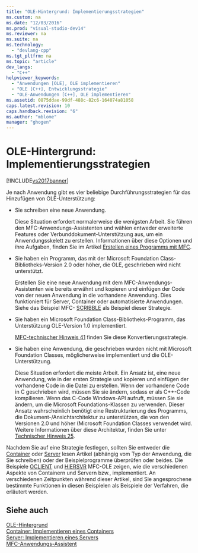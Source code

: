 ```yaml
---
title: "OLE-Hintergrund: Implementierungsstrategien"
ms.custom: na
ms.date: "12/03/2016"
ms.prod: "visual-studio-dev14"
ms.reviewer: na
ms.suite: na
ms.technology: 
  - "devlang-cpp"
ms.tgt_pltfrm: na
ms.topic: "article"
dev_langs: 
  - "C++"
helpviewer_keywords: 
  - "Anwendungen [OLE], OLE implementieren"
  - "OLE [C++], Entwicklungsstrategie"
  - "OLE-Anwendungen [C++], OLE implementieren"
ms.assetid: 0875ddae-99df-488c-82c6-164074a81058
caps.latest.revision: 10
caps.handback.revision: "6"
ms.author: "mblome"
manager: "ghogen"
---
```

# OLE-Hintergrund: Implementierungsstrategien
[!INCLUDE[vs2017banner](../assembler/inline/includes/vs2017banner.md)]

Je nach Anwendung gibt es vier beliebige Durchführungsstrategien für das Hinzufügen von OLE\-Unterstützung:  
  
-   Sie schreiben eine neue Anwendung.  
  
     Diese Situation erfordert normalerweise die wenigsten Arbeit.  Sie führen den MFC\-Anwendungs\-Assistenten und wählen entweder erweiterte Features oder Verbunddokument\-Unterstützung aus, um ein Anwendungsskelett zu erstellen.  Informationen über diese Optionen und ihre Aufgaben, finden Sie im Artikel [Erstellen eines Programms mit MFC](../mfc/reference/mfc-application-wizard.md).  
  
-   Sie haben ein Programm, das mit der Microsoft Foundation Class\-Bibliotheks\-Version 2.0 oder höher, die OLE, geschrieben wird nicht unterstützt.  
  
     Erstellen Sie eine neue Anwendung mit dem MFC\-Anwendungs\-Assistenten wie bereits erwähnt und kopieren und einfügen der Code von der neuen Anwendung in die vorhandene Anwendung.  Dies funktioniert für Server, Container oder automatisierte Anwendungen.  Siehe das Beispiel MFC\- [SCRIBBLE](../top/visual-cpp-samples.md) als Beispiel dieser Strategie.  
  
-   Sie haben ein Microsoft Foundation Class\-Bibliotheks\-Programm, das Unterstützung OLE\-Version 1.0 implementiert.  
  
     [MFC\-technischer Hinweis 41](../mfc/tn041-mfc-ole1-migration-to-mfc-ole-2.md) finden Sie diese Konvertierungsstrategie.  
  
-   Sie haben eine Anwendung, die geschrieben wurden nicht mit Microsoft Foundation Classes, möglicherweise implementiert und die OLE\-Unterstützung.  
  
     Diese Situation erfordert die meiste Arbeit.  Ein Ansatz ist, eine neue Anwendung, wie in der ersten Strategie und kopieren und einfügen der vorhandene Code in die Datei zu erstellen.  Wenn der vorhandene Code in C geschrieben wird, müssen Sie sie ändern, sodass er als C\+\+\-Code kompilieren.  Wenn das C\-Code Windows\-API aufruft, müssen Sie sie ändern, um die Microsoft Foundations\-Klassen zu verwenden.  Dieser Ansatz wahrscheinlich benötigt eine Restrukturierung des Programms, die Dokument\-\/Ansichtarchitektur zu unterstützen, die von den Versionen 2.0 und höher \(Microsoft Foundation Classes verwendet wird.  Weitere Informationen über diese Architektur, finden Sie unter [Technischer Hinweis 25](../mfc/tn025-document-view-and-frame-creation.md).  
  
 Nachdem Sie auf eine Strategie festlegen, sollten Sie entweder die [Container](../mfc/containers.md) oder [Server](../mfc/servers.md) lesen Artikel \(abhängig vom Typ der Anwendung, die Sie schreiben\) oder der Beispielprogramme überprüfen oder beides.  Die Beispiele [OCLIENT](../top/visual-cpp-samples.md) und [HIERSVR](../top/visual-cpp-samples.md) MFC\-OLE zeigen, wie die verschiedenen Aspekte von Containern und Servern bzw., implementiert.  An verschiedenen Zeitpunkten während dieser Artikel, sind Sie angesprochene bestimmte Funktionen in diesen Beispielen als Beispiele der Verfahren, die erläutert werden.  
  
## Siehe auch  
 [OLE\-Hintergrund](../mfc/ole-background.md)   
 [Container: Implementieren eines Containers](../mfc/containers-implementing-a-container.md)   
 [Server: Implementieren eines Servers](../mfc/servers-implementing-a-server.md)   
 [MFC\-Anwendungs\-Assistent](../mfc/reference/mfc-application-wizard.md)